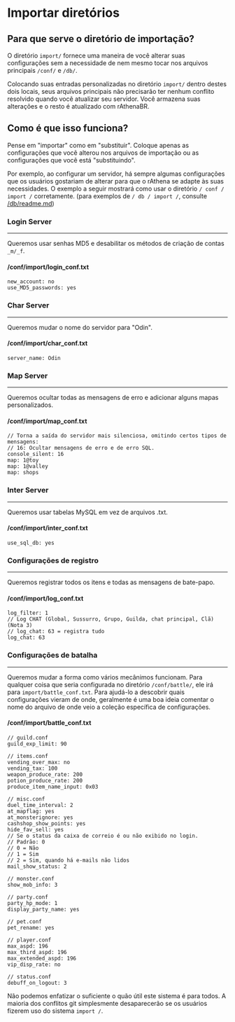 # Importar diretórios

## Para que serve o diretório de importação?

O diretório `import/` fornece uma maneira de você alterar suas configurações sem a necessidade de nem mesmo tocar nos arquivos principais `/conf/` e `/db/`.

Colocando suas entradas personalizadas no diretório `import/` dentro destes dois locais, seus arquivos principais não precisarão ter nenhum conflito resolvido quando você atualizar seu servidor. Você armazena suas alterações e o resto é atualizado com rAthenaBR.

## Como é que isso funciona?
Pense em "importar" como em "substituir". Coloque apenas as configurações que você alterou nos arquivos de importação ou as configurações que você está "substituindo".

Por exemplo, ao configurar um servidor, há sempre algumas configurações que os usuários gostariam de alterar para que o rAthena se adapte às suas necessidades. O exemplo a seguir mostrará como usar o diretório `/ conf / import /` corretamente. (para exemplos de `/ db / import /`, consulte [/db/readme.md](/db/readme.md))

### Login Server
---
Queremos usar senhas MD5 e desabilitar os métodos de criação de contas `_m/_f`.

#### /conf/import/login_conf.txt

	new_account: no
	use_MD5_passwords: yes


### Char Server
---
Queremos mudar o nome do servidor para "Odin".

#### /conf/import/char_conf.txt

	server_name: Odin


### Map Server
---
Queremos ocultar todas as mensagens de erro e adicionar alguns mapas personalizados.

#### /conf/import/map_conf.txt

	// Torna a saída do servidor mais silenciosa, omitindo certos tipos de mensagens:
	// 16: Ocultar mensagens de erro e de erro SQL.
	console_silent: 16
	map: 1@toy
	map: 1@valley
	map: shops


### Inter Server
---
Queremos usar tabelas MySQL em vez de arquivos .txt.

#### /conf/import/inter_conf.txt

	use_sql_db: yes


### Configurações de registro
---
Queremos registrar todos os itens e todas as mensagens de bate-papo.

#### /conf/import/log_conf.txt

	log_filter: 1
	// Log CHAT (Global, Sussurro, Grupo, Guilda, chat principal, Clã) (Nota 3)
	// log_chat: 63 = registra tudo
	log_chat: 63


### Configurações de batalha
---
Queremos mudar a forma como vários mecânimos funcionam. Para qualquer coisa que seria configurada no diretório `/conf/battle/`, ele irá para `import/battle_conf.txt`. Para ajudá-lo a descobrir quais configurações vieram de onde, geralmente é uma boa ideia comentar o nome do arquivo de onde veio a coleção específica de configurações.

#### /conf/import/battle_conf.txt

	// guild.conf
	guild_exp_limit: 90

	// items.conf
	vending_over_max: no
	vending_tax: 100
	weapon_produce_rate: 200
	potion_produce_rate: 200
	produce_item_name_input: 0x03

	// misc.conf
	duel_time_interval: 2
	at_mapflag: yes
	at_monsterignore: yes
	cashshop_show_points: yes
	hide_fav_sell: yes
	// Se o status da caixa de correio é ou não exibido no login.
	// Padrão: 0
	// 0 = Não
	// 1 = Sim
	// 2 = Sim, quando há e-mails não lidos
	mail_show_status: 2

	// monster.conf
	show_mob_info: 3

	// party.conf
	party_hp_mode: 1
	display_party_name: yes

	// pet.conf
	pet_rename: yes

	// player.conf
	max_aspd: 196
	max_third_aspd: 196
	max_extended_aspd: 196
	vip_disp_rate: no

	// status.conf
	debuff_on_logout: 3


Não podemos enfatizar o suficiente o quão útil este sistema é para todos. A maioria dos conflitos git simplesmente desaparecerão se os usuários fizerem uso do sistema `import /`.

